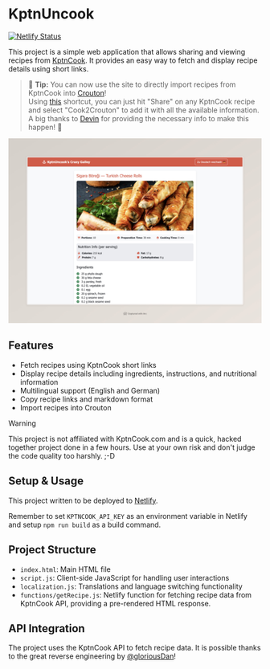 # KptnUncook 

[![Netlify Status](https://api.netlify.com/api/v1/badges/03a6d700-b297-4101-92b3-936277c1eba4/deploy-status)](https://app.netlify.com/sites/kptncook/deploys)

This project is a simple web application that allows sharing and viewing recipes from [KptnCook](https://www.kptncook.com/). It provides an easy way to fetch and display recipe details using short links.

> 🎉 **Tip:** You can now use the site to directly import recipes from KptnCook into [Crouton](https://crouton.app/)! \
> Using [this](https://www.icloud.com/shortcuts/4e3fff62cf20494aa2d17280dbc64af3) shortcut, you can just hit "Share" on any KptnCook recipe and select "Cook2Crouton" to add it with all the available information. \
> A big thanks to [Devin](https://mastodon.social/@JustMeDevin) for providing the necessary info to make this happen! 🙌

![Screenshot](sample.jpeg)

## Features

- Fetch recipes using KptnCook short links
- Display recipe details including ingredients, instructions, and nutritional information
- Multilingual support (English and German)
- Copy recipe links and markdown format
- Import recipes into Crouton

>[!WARNING]
>This project is not affiliated with KptnCook.com and is a quick, hacked together project done in a few hours. 
>Use at your own risk and don't judge the code quality too harshly. ;-D

## Setup & Usage

This project written to be deployed to [Netlify](https://www.netlify.com/).

Remember to set `KPTNCOOK_API_KEY` as an environment variable in Netlify and setup `npm run build` as a build command.

## Project Structure

- `index.html`: Main HTML file
- `script.js`: Client-side JavaScript for handling user interactions
- `localization.js`: Translations and language switching functionality
- `functions/getRecipe.js`: Netlify function for fetching recipe data from KptnCook API, providing a pre-rendered HTML response.

## API Integration

The project uses the KptnCook API to fetch recipe data. It is possible thanks to the great reverse engineering by [@gloriousDan](https://github.com/gloriousDan/kptncook-api-reverse-engineering)!
